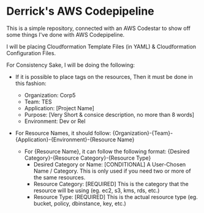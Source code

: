 # Derrick's AWS Codepipeline

This is a simple repository, connected with an AWS Codestar to show off some things I've done
with AWS Codepipeline.  

I will be placing Cloudformation Template Files (in YAML) & Cloudformation Configuration Files.  

For Consistency Sake, I will be doing the following:  
  * If it is possible to place tags on the resources, Then it must be done in this fashion:
    * Organization: Corp5
	* Team: TES
	* Application: [Project Name]
	* Purpose: [Very Short & consice description, no more than 8 words]
	* Environment: Dev or Rel
	
  * For Resource Names, it should follow: {Organization}-{Team}-{Application}-{Environment}-{Resource Name}
    * For {Resource Name}, it can follow the following format: {Desired Category}-{Resource Category}-{Resource Type}
	  * Desired Category or Name: [CONDITIONAL] A User-Chosen Name / Category. This is only used if you need two or more of the same resources.
	  * Resource Category: [REQUIRED] This is the category that the resource will be using (eg. ec2, s3, kms, rds, etc.)
	  * Resource Type: [REQUIRED] This is the actual resource type (eg. bucket, policy, dbinstance, key, etc.)
